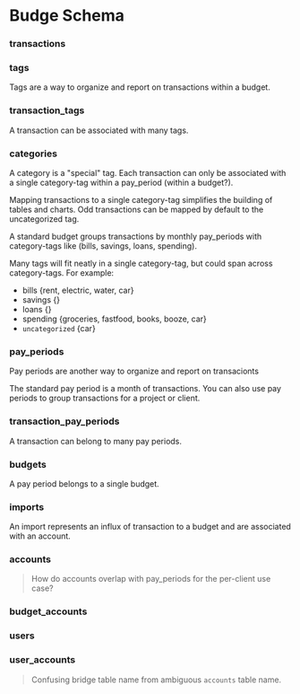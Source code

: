 # Budge Schema


### transactions


### tags

Tags are a way to organize and report on transactions within a budget.


### transaction_tags

A transaction can be associated with many tags.


### categories

A category is a "special" tag. Each transaction can only be associated with a
single category-tag within a pay_period (within a budget?).

Mapping transactions to a single category-tag simplifies the building of tables
and charts. Odd transactions can be mapped by default to the uncategorized tag.

A standard budget groups transactions by monthly pay_periods with category-tags
like (bills, savings, loans, spending). 

Many tags will fit neatly in a single category-tag, but could span across
category-tags. For example:
  - bills {rent, electric, water, car}
  - savings {}
  - loans {}
  - spending {groceries, fastfood, books, booze, car}
  - `uncategorized` {car}


### pay_periods

Pay periods are another way to organize and report on  transacionts

The standard pay period is a month of transactions. You can also use pay periods
to group transactions for a project or client.


### transaction_pay_periods

A transaction can belong to many pay periods.


### budgets

A pay period belongs to a single budget.


### imports

An import represents an influx of transaction to a budget and are associated with
an account.


### accounts

  > How do accounts overlap with pay_periods for the per-client use case?


### budget_accounts


### users


### user_accounts

  > Confusing bridge table name from ambiguous `accounts` table name.